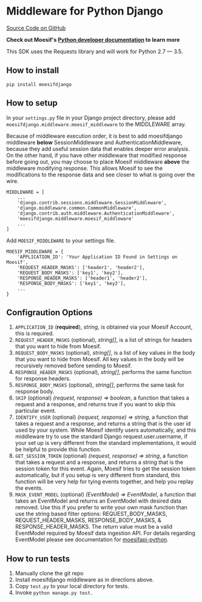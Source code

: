 # Middleware for Python Django

[Source Code on GitHub](https://github.com/moesif/moesifdjango)

__Check out Moesif's
[Python developer documentation](https://www.moesif.com/developer-documentation/?python) to learn more__

This SDK uses the Requests library and will work for Python 2.7 — 3.5.

## How to install

```shell
pip install moesifdjango
```

## How to setup

In your `settings.py` file in your Django project directory, please add `moesifdjango.middleware.moesif_middleware`
to the MIDDLEWARE array.

Because of middleware execution order, it is best to add moesifdjango middleware __below__ SessionMiddleware
and AuthenticationMiddleware, because they add useful session data that enables deeper error analysis. On the other hand, if you have other middleware that modified response before going out, you may choose to place Moesif middleware __above__ the middleware modifying response. This allows Moesif to see the modifications to the response data and see closer to what is going over the wire.

```
MIDDLEWARE = [
    ...
    'django.contrib.sessions.middleware.SessionMiddleware',
    'django.middleware.common.CommonMiddleware',
    'django.contrib.auth.middleware.AuthenticationMiddleware',
    'moesifdjango.middleware.moesif_middleware'
    ...
]
```

Add `MOESIF_MIDDLEWARE` to your settings file.

```
MOESIF_MIDDLEWARE = {
    'APPLICATION_ID': 'Your Application ID Found in Settings on Moesif',
    'REQUEST_HEADER_MASKS': ['header1', 'header2'],
    'REQUEST_BODY_MASKS': ['key1', 'key2'],
    'RESPONSE_HEADER_MASKS': ['header1', 'header2'],
    'RESPONSE_BODY_MASKS': ['key1', 'key2'],
    ...
}
```

## Configraution Options

1. `APPLICATION_ID` (__required__), _string_, is obtained via your Moesif Account, this is required.
2. `REQUEST_HEADER_MASKS` (optional), _string[]_, is a list of strings for headers that you want to hide from Moesif.
3. `REQUEST_BODY_MASKS` (optional), _string[]_, is a list of key values in the body that you want to hide from Moesif. All key values in the body will be recursively removed before sending to Moesif.
4. `RESPONSE_HEADER_MASKS` (optional), _string[]_, performs the same function for response headers.
5. `RESPONSE_BODY_MASKS` (optional), _string[]_, performs the same task for response body.
6. `SKIP` (optional) _(request, response) => boolean_, a function that takes a request and a response, and returns true if you want to skip this particular event.
7. `IDENTIFY_USER` (optional) _(request, response) => string_, a function that takes a request and a response, and returns a string that is the user id used by your system. While Moesif identify users automatically, and this middleware try to use the standard Django request.user.username, if your set up is very different from the standard implementations, it would be helpful to provide this function.
8. `GET_SESSION_TOKEN` (optional) _(request, response) => string_, a function that takes a request and a response, and returns a string that is the session token for this event. Again, Moesif tries to get the session token automatically, but if you setup is very different from standard, this function will be very help for tying events together, and help you replay the events.
9. `MASK_EVENT_MODEL` (optional) _(EventModel) => EventModel_, a function that takes an EventModel and returns an EventModel with desired data removed. Use this if you prefer to write your own mask function than use the string based filter options: REQUEST_BODY_MASKS, REQUEST_HEADER_MASKS, RESPONSE_BODY_MASKS, & RESPONSE_HEADER_MASKS. The return value must be a valid EventModel required by Moesif data ingestion API. For details regarding EventModel please see documentation for [moesifapi-python](https://github.com/Moesif/moesifapi-python).


## How to run tests

  1. Manually clone the git repo
  2. Install moesifdjango middleware as in directions above.
  2. Copy `test.py` to your local directory for tests.
  3. Invoke `python manage.py test.`
